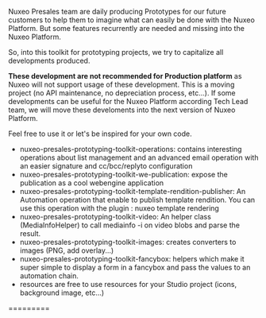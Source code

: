 Nuxeo Presales team are daily producing Prototypes for our future customers to help them to imagine what can easily be done with the Nuxeo Platform. But some features recurrently are needed and missing into the Nuxeo Platform.

So, into this toolkit for prototyping projects, we try to capitalize all developments produced. 

**These development are not recommended for Production platform** as Nuxeo will not support usage of these development. This is a moving project (no API maintenance, no depreciation process, etc...). If some developments can be useful for the Nuxeo Platform according Tech Lead team, we will move these develoments into the next version of Nuxeo Platform.

Feel free to use it or let's be inspired for your own code. 


* nuxeo-presales-prototyping-toolkit-operations: contains interesting operations about list management and an advanced email operation with an easier signature and cc/bcc/replyto configuration
* nuxeo-presales-prototyping-toolkit-we-publication: expose the publication as a cool webengine application
* nuxeo-presales-prototyping-toolkit-template-rendition-publisher: An Automation operation that enable to publish template rendition. You can use this operation with the plugin : nuxeo template rendering
* nuxeo-presales-prototyping-toolkit-video: An helper class (MediaInfoHelper) to call mediainfo -i on video blobs and parse the result.
* nuxeo-presales-prototyping-toolkit-images: creates converters to images (PNG, add overlay...)
* nuxeo-presales-prototyping-toolkit-fancybox: helpers which make it super simple to display a form in a fancybox and pass the values to an automation chain. 
* resources are free to use resources for your Studio project (icons, background image, etc...)

=========

